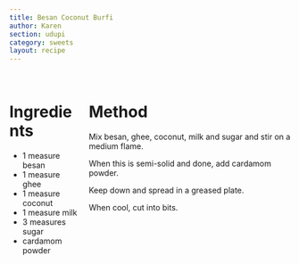 ```yaml
---
title: Besan Coconut Burfi
author: Karen
section: udupi
category: sweets
layout: recipe
---
```



<br>
<div class='columns'> <div class='column is-one-third p-3' markdown='1'>

# Ingredients

* 1 measure besan
* 1 measure ghee
* 1 measure coconut
* 1 measure milk
* 3 measures sugar
* cardamom powder



</div> <div class='column is-two-thirds p-3' markdown='1'>

# Method

Mix besan, ghee, coconut, milk and sugar and stir on a medium flame.

When this is semi-solid and done, add cardamom powder.

Keep down and spread in a greased plate.

When cool, cut into bits.


</div> </div>